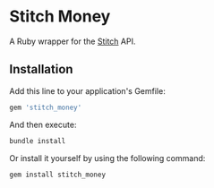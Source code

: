 # Stitch Money

A Ruby wrapper for the [Stitch](https://stitch.money/) API.

## Installation

Add this line to your application's Gemfile:

```ruby
gem 'stitch_money'
```

And then execute:

```zsh
bundle install
```

Or install it yourself by using the following command:

```zsh
gem install stitch_money
```
